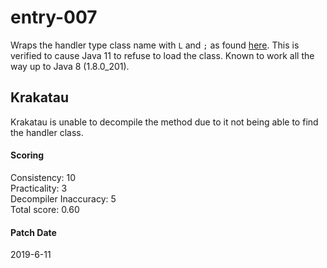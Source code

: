 # entry-007
Wraps the handler type class name with `L` and `;` as found
[here](https://github.com/ItzSomebody/Radon/pull/60). This is verified to cause
Java 11 to refuse to load the class. Known to work all the way up to Java 8
(1.8.0_201).

## Krakatau
Krakatau is unable to decompile the method due to it not being able to find the
handler class.

#### Scoring
Consistency: 10  
Practicality: 3  
Decompiler Inaccuracy: 5  
Total score: 0.60  

#### Patch Date
2019-6-11
